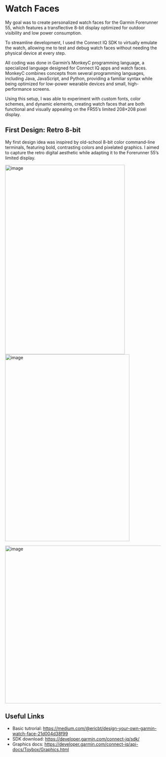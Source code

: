 # Watch Faces
My goal was to create personalized watch faces for the Garmin Forerunner 55, which features a transflective 8-bit display optimized for outdoor visibility and low power consumption.

To streamline development, I used the Connect IQ SDK to virtually emulate the watch, allowing me to test and debug watch faces without needing the physical device at every step.

All coding was done in Garmin’s MonkeyC programming language, a specialized language designed for Connect IQ apps and watch faces. MonkeyC combines concepts from several programming languages, including Java, JavaScript, and Python, providing a familiar syntax while being optimized for low-power wearable devices and small, high-performance screens.

Using this setup, I was able to experiment with custom fonts, color schemes, and dynamic elements, creating watch faces that are both functional and visually appealing on the FR55’s limited 208×208 pixel display.

## First Design: Retro 8-bit
My first design idea was inspired by old-school 8-bit color command-line terminals, featuring bold, contrasting colors and pixelated graphics. I aimed to capture the retro digital aesthetic while adapting it to the Forerunner 55’s limited display.   

<img width="387" height="611" alt="image" src="https://github.com/user-attachments/assets/74ee785a-263b-4c81-918d-9512cc974961" /> <img width="402" height="603" alt="image" src="https://github.com/user-attachments/assets/b848b133-ec53-41de-ab05-3d72a9a354d8" />  

<img width="826" height="509" alt="image" src="https://github.com/user-attachments/assets/90edd5d1-9889-4d85-b618-7b1bddd83b4e" />  





## Useful Links
- Basic tutrorial: https://medium.com/@ericbt/design-your-own-garmin-watch-face-21d004d38f99
- SDK download: https://developer.garmin.com/connect-iq/sdk/
- Graphics docs: https://developer.garmin.com/connect-iq/api-docs/Toybox/Graphics.html
